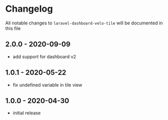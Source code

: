 # Changelog

All notable changes to `laravel-dashboard-velo-tile` will be documented in this file

## 2.0.0 - 2020-09-09

- add support for dashboard v2

## 1.0.1 - 2020-05-22

- fix undefined variable in tile view

## 1.0.0 - 2020-04-30

- initial release
